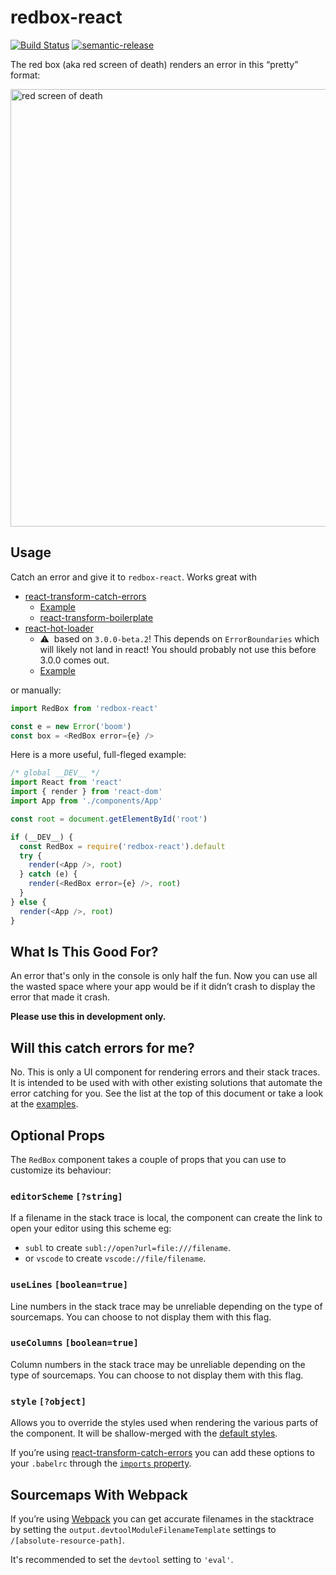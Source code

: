 # redbox-react

[![Build Status](https://travis-ci.org/commissure/redbox-react.svg?branch=master)](https://travis-ci.org/commissure/redbox-react)
[![semantic-release](https://img.shields.io/badge/%20%20%F0%9F%93%A6%F0%9F%9A%80-semantic--release-e10079.svg)](https://github.com/semantic-release/semantic-release)

The red box (aka red screen of death) renders an error in this “pretty” format:

<img src="http://i.imgur.com/9Jhlibk.png" alt="red screen of death" width="700" />

## Usage

Catch an error and give it to `redbox-react`. Works great with

- [react-transform-catch-errors]
  - [Example][react-transform-example]
  - [react-transform-boilerplate]
- [react-hot-loader]
  - :warning: ️ based on `3.0.0-beta.2`! This depends on `ErrorBoundaries` which
    will likely not land in react! You should probably not use this
    before 3.0.0 comes out.
  - [Example][react-hot-loader-example]

[react-transform-catch-errors]: https://github.com/gaearon/react-transform-catch-errors
[react-transform-example]: https://github.com/commissure/redbox-react/tree/master/examples/react-transform-catch-errors
[react-transform-boilerplate]: https://github.com/gaearon/react-transform-boilerplate/
[react-hot-loader]: https://github.com/gaearon/react-hot-loader
[react-hot-loader-example]: https://github.com/commissure/redbox-react/tree/master/examples/react-hot-loader

or manually:

```javascript
import RedBox from 'redbox-react'

const e = new Error('boom')
const box = <RedBox error={e} />
```

Here is a more useful, full-fleged example:

```javascript
/* global __DEV__ */
import React from 'react'
import { render } from 'react-dom'
import App from './components/App'

const root = document.getElementById('root')

if (__DEV__) {
  const RedBox = require('redbox-react').default
  try {
    render(<App />, root)
  } catch (e) {
    render(<RedBox error={e} />, root)
  }
} else {
  render(<App />, root)
}
```

## What Is This Good For?

An error that's only in the console is only half the fun. Now you can
use all the wasted space where your app would be if it didn’t crash to
display the error that made it crash.

**Please use this in development only.**

## Will this catch errors for me?
No. This is only a UI component for rendering errors and their stack
traces. It is intended to be used with with other existing solutions
that automate the error catching for you. See the list at the top of
this document or take a look at the [examples].

  [examples]: https://github.com/commissure/redbox-react/tree/master/examples

## Optional Props

The `RedBox` component takes a couple of props that you can use to
customize its behaviour:

### `editorScheme` `[?string]`
If a filename in the stack trace is local, the component can create the
link to open your editor using this scheme eg:
  - `subl` to create
    `subl://open?url=file:///filename`.
  - or `vscode` to create
    `vscode://file/filename`.

### `useLines` `[boolean=true]`
Line numbers in the stack trace may be unreliable depending on the
type of sourcemaps. You can choose to not display them with this flag.

### `useColumns` `[boolean=true]`
Column numbers in the stack trace may be unreliable depending on the
type of sourcemaps. You can choose to not display them with this flag.

### `style` `[?object]`
Allows you to override the styles used when rendering the various parts of the
component. It will be shallow-merged with the [default styles](./src/style.js).

If you’re using [react-transform-catch-errors] you can add these
options to your `.babelrc` through the [`imports` property][imports].

  [imports]: https://github.com/gaearon/react-transform-catch-errors#installation

## Sourcemaps With Webpack

If you’re using [Webpack](https://webpack.github.io) you can get
accurate filenames in the stacktrace by setting the
`output.devtoolModuleFilenameTemplate` settings to `/[absolute-resource-path]`.

It's recommended to set the `devtool` setting to `'eval'`.
